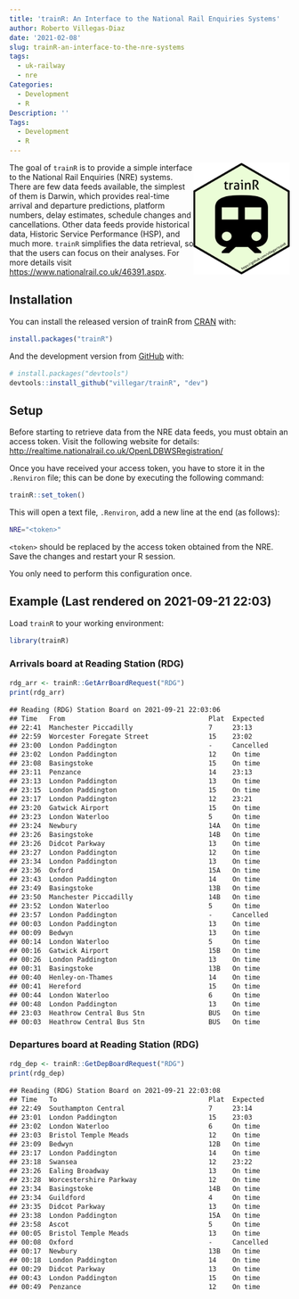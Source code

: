 ```yaml
---
title: 'trainR: An Interface to the National Rail Enquiries Systems'
author: Roberto Villegas-Diaz
date: '2021-02-08'
slug: trainR-an-interface-to-the-nre-systems
tags:
  - uk-railway
  - nre
Categories:
  - Development
  - R
Description: ''
Tags:
  - Development
  - R
---
```


<img src="https://raw.githubusercontent.com/villegar/trainR/main/inst/images/logo.png" alt="logo" align="right" height=200px/>

The goal of `trainR` is to provide a simple interface to the 
National Rail Enquiries (NRE) systems. There are few data feeds 
available, the simplest of them is Darwin, which provides real-time 
arrival and departure predictions, platform numbers, delay estimates, 
schedule changes and cancellations. Other data feeds provide historical 
data, Historic Service Performance (HSP), and much more. `trainR` 
simplifies the data retrieval, so that the users can focus on their 
analyses. For more details visit 
https://www.nationalrail.co.uk/46391.aspx.

## Installation

You can install the released version of trainR from [CRAN](https://CRAN.R-project.org) with:

``` r
install.packages("trainR")
```

And the development version from [GitHub](https://github.com/) with:

``` r
# install.packages("devtools")
devtools::install_github("villegar/trainR", "dev")
```

## Setup
Before starting to retrieve data from the NRE data feeds, you must obtain an access token. 
Visit the following website for details: http://realtime.nationalrail.co.uk/OpenLDBWSRegistration/

Once you have received your access token, you have to store it in the `.Renviron` file; this can be 
done by executing the following command:


```r
trainR::set_token()
```

This will open a text file, `.Renviron`, add a new line at the end (as follows):

```bash
NRE="<token>"
```

`<token>` should be replaced by the access token obtained from the NRE. Save the changes and restart 
your R session.

You only need to perform this configuration once.

## Example (Last rendered on 2021-09-21 22:03)

Load `trainR` to your working environment:

```r
library(trainR)
```

### Arrivals board at Reading Station (RDG)


```r
rdg_arr <- trainR::GetArrBoardRequest("RDG")
print(rdg_arr)
```

```
## Reading (RDG) Station Board on 2021-09-21 22:03:06
## Time   From                                    Plat  Expected
## 22:41  Manchester Piccadilly                   7     23:13
## 22:59  Worcester Foregate Street               15    23:02
## 23:00  London Paddington                       -     Cancelled
## 23:02  London Paddington                       12    On time
## 23:08  Basingstoke                             15    On time
## 23:11  Penzance                                14    23:13
## 23:13  London Paddington                       13    On time
## 23:15  London Paddington                       15    On time
## 23:17  London Paddington                       12    23:21
## 23:20  Gatwick Airport                         15    On time
## 23:23  London Waterloo                         5     On time
## 23:24  Newbury                                 14A   On time
## 23:26  Basingstoke                             14B   On time
## 23:26  Didcot Parkway                          13    On time
## 23:27  London Paddington                       12    On time
## 23:34  London Paddington                       13    On time
## 23:36  Oxford                                  15A   On time
## 23:43  London Paddington                       14    On time
## 23:49  Basingstoke                             13B   On time
## 23:50  Manchester Piccadilly                   14B   On time
## 23:52  London Waterloo                         5     On time
## 23:57  London Paddington                       -     Cancelled
## 00:03  London Paddington                       13    On time
## 00:09  Bedwyn                                  13    On time
## 00:14  London Waterloo                         5     On time
## 00:16  Gatwick Airport                         15B   On time
## 00:26  London Paddington                       13    On time
## 00:31  Basingstoke                             13B   On time
## 00:40  Henley-on-Thames                        14    On time
## 00:41  Hereford                                15    On time
## 00:44  London Waterloo                         6     On time
## 00:48  London Paddington                       13    On time
## 23:03  Heathrow Central Bus Stn                BUS   On time
## 00:03  Heathrow Central Bus Stn                BUS   On time
```

### Departures board at Reading Station (RDG)


```r
rdg_dep <- trainR::GetDepBoardRequest("RDG")
print(rdg_dep)
```

```
## Reading (RDG) Station Board on 2021-09-21 22:03:08
## Time   To                                      Plat  Expected
## 22:49  Southampton Central                     7     23:14
## 23:01  London Paddington                       15    23:03
## 23:02  London Waterloo                         6     On time
## 23:03  Bristol Temple Meads                    12    On time
## 23:09  Bedwyn                                  12B   On time
## 23:17  London Paddington                       14    On time
## 23:18  Swansea                                 12    23:22
## 23:26  Ealing Broadway                         13    On time
## 23:28  Worcestershire Parkway                  12    On time
## 23:34  Basingstoke                             14B   On time
## 23:34  Guildford                               4     On time
## 23:35  Didcot Parkway                          13    On time
## 23:38  London Paddington                       15A   On time
## 23:58  Ascot                                   5     On time
## 00:05  Bristol Temple Meads                    13    On time
## 00:08  Oxford                                  -     Cancelled
## 00:17  Newbury                                 13B   On time
## 00:18  London Paddington                       14    On time
## 00:29  Didcot Parkway                          13    On time
## 00:43  London Paddington                       15    On time
## 00:49  Penzance                                12    On time
```
